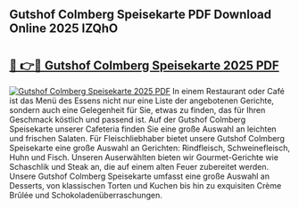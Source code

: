 ## Gutshof Colmberg Speisekarte PDF Download Online 2025 IZQhO

# <h2><a href="http://gcaxqb.nevu.top/?p=Gutshof+Colmberg+Speisekarte">🔗 👉🔴 Gutshof Colmberg Speisekarte 2025 PDF</a></h2>

[![Gutshof Colmberg Speisekarte 2025 PDF](https://i.imgur.com/dBaPXMq.png)](http://gcaxqb.nevu.top/?p=Gutshof+Colmberg+Speisekarte)
In einem Restaurant oder Café ist das Menü des Essens nicht nur eine Liste der angebotenen Gerichte, sondern auch eine Gelegenheit für Sie, etwas zu finden, das für Ihren Geschmack köstlich und passend ist. Auf der Gutshof Colmberg Speisekarte unserer Cafeteria finden Sie eine große Auswahl an leichten und frischen Salaten. Für Fleischliebhaber bietet unsere Gutshof Colmberg Speisekarte eine große Auswahl an Gerichten: Rindfleisch, Schweinefleisch, Huhn und Fisch. Unseren Auserwählten bieten wir Gourmet-Gerichte wie Schaschlik und Steak an, die auf einem alten Feuer zubereitet werden. Unsere Gutshof Colmberg Speisekarte umfasst eine große Auswahl an Desserts, von klassischen Torten und Kuchen bis hin zu exquisiten Crème Brûlée und Schokoladenüberraschungen.
